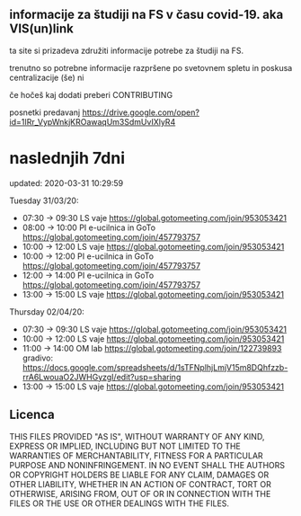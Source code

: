 ## informacije za študiji na FS v času covid-19. aka VIS(un)link
ta site si prizadeva združiti informacije potrebe za študiji na FS. 

trenutno so potrebne informacije razpršene po svetovnem spletu in poskusa centralizacije (še) ni

če hočeš kaj dodati preberi CONTRIBUTING

posnetki predavanj https://drive.google.com/open?id=1IRr_VypWnkjKROawaqUm3SdmUvIXlyR4

# naslednjih 7dni
updated: 2020-03-31 10:29:59

Tuesday 31/03/20:
 - 07:30 -> 09:30
	LS vaje https://global.gotomeeting.com/join/953053421
 - 08:00 -> 10:00
	PI e-ucilnica in GoTo https://global.gotomeeting.com/join/457793757
 - 10:00 -> 12:00
	LS vaje https://global.gotomeeting.com/join/953053421
 - 10:00 -> 12:00
	PI e-ucilnica in GoTo https://global.gotomeeting.com/join/457793757
 - 12:00 -> 14:00
	PI e-ucilnica in GoTo https://global.gotomeeting.com/join/457793757
 - 13:00 -> 15:00
	LS vaje https://global.gotomeeting.com/join/953053421

Thursday 02/04/20:
 - 07:30 -> 09:30
	LS vaje https://global.gotomeeting.com/join/953053421
 - 10:00 -> 12:00
	LS vaje https://global.gotomeeting.com/join/953053421
 - 11:00 -> 14:00
	OM lab https://global.gotomeeting.com/join/122739893 gradivo: https://docs.google.com/spreadsheets/d/1sTFNplhjLmjV15m8DQhfzzb-rrA6LwouaO2JWHGyzgI/edit?usp=sharing
 - 13:00 -> 15:00
	LS vaje https://global.gotomeeting.com/join/953053421

## Licenca
THIS FILES PROVIDED "AS IS", WITHOUT WARRANTY OF ANY KIND, EXPRESS OR
IMPLIED, INCLUDING BUT NOT LIMITED TO THE WARRANTIES OF MERCHANTABILITY,
FITNESS FOR A PARTICULAR PURPOSE AND NONINFRINGEMENT. IN NO EVENT SHALL THE
AUTHORS OR COPYRIGHT HOLDERS BE LIABLE FOR ANY CLAIM, DAMAGES OR OTHER
LIABILITY, WHETHER IN AN ACTION OF CONTRACT, TORT OR OTHERWISE, ARISING FROM,
OUT OF OR IN CONNECTION WITH THE FILES OR THE USE OR OTHER DEALINGS WITH THE FILES.
